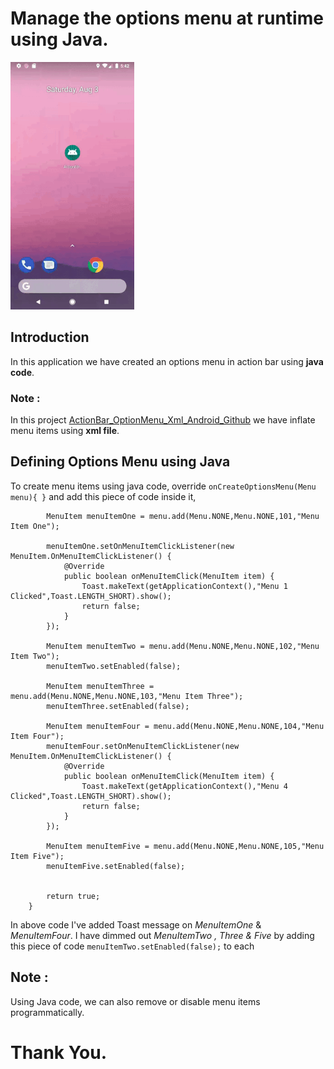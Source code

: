 # Manage the options menu at runtime using Java.

![](ActionBar_OptionMenu_Java_RunTime_Android_Github_gif.gif)

## Introduction

In this application we have created an options menu in action bar using **java code**.

### Note : 

In this project [ActionBar_OptionMenu_Xml_Android_Github](https://github.com/amansharma-dev/ActionBar_OptionMenu_Xml_Android_Github/ "ActionBar_OptionMenu_Xml_Android_Github.") we have inflate menu items using **xml file**.

## Defining Options Menu using Java

To create menu items using java code, override `onCreateOptionsMenu(Menu menu){ }` and add this piece of code inside it, 

```
        MenuItem menuItemOne = menu.add(Menu.NONE,Menu.NONE,101,"Menu Item One");

        menuItemOne.setOnMenuItemClickListener(new MenuItem.OnMenuItemClickListener() {
            @Override
            public boolean onMenuItemClick(MenuItem item) {
                Toast.makeText(getApplicationContext(),"Menu 1 Clicked",Toast.LENGTH_SHORT).show();
                return false;
            }
        });

        MenuItem menuItemTwo = menu.add(Menu.NONE,Menu.NONE,102,"Menu Item Two");
        menuItemTwo.setEnabled(false);

        MenuItem menuItemThree = menu.add(Menu.NONE,Menu.NONE,103,"Menu Item Three");
        menuItemThree.setEnabled(false);

        MenuItem menuItemFour = menu.add(Menu.NONE,Menu.NONE,104,"Menu Item Four");
        menuItemFour.setOnMenuItemClickListener(new MenuItem.OnMenuItemClickListener() {
            @Override
            public boolean onMenuItemClick(MenuItem item) {
                Toast.makeText(getApplicationContext(),"Menu 4 Clicked",Toast.LENGTH_SHORT).show();
                return false;
            }
        });

        MenuItem menuItemFive = menu.add(Menu.NONE,Menu.NONE,105,"Menu Item Five");
        menuItemFive.setEnabled(false);


        return true;
    }
```

In above code I've added Toast message on *MenuItemOne* & *MenuItemFour*. I have dimmed out *MenuItemTwo , Three & Five* by adding this piece of code `menuItemTwo.setEnabled(false);` to each 

## Note : 

Using Java code, we can also remove or disable menu items programmatically.

# Thank You.

